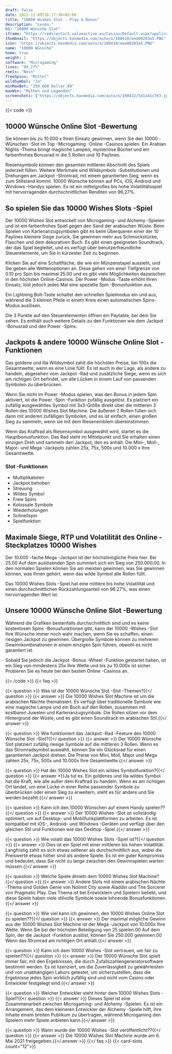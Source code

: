 ```yaml
---
draft: false
date: 2022-11-09T16:17:38+03:00
title: "10000 Wishes Slot - Play & Bonus"
description: "Lesen."
h1: "10000 Wünsche Slot"
iframe: "https://redirector3.valueactive.eu/Casino/Default.aspx?applicationid=4123&serverid=28920&playmode=demo&ul=en&gameid=10000wishesDesktop"
thumbnail: "https://objects.kaxmedia.com/auto/o/108410/eea00203a5.PNG"
icon: "https://objects.kaxmedia.com/auto/o/108410/eea00203a5.PNG"
name: "10000 Wünsche"
home: true
weight: 1
software: "Microgaming"
lines: "96.27%"
reels: "Nein"
freeSpins: "Mittel"
wildSymbol: "Ja"
minMaxBet: "250.000 Dollar.00"
maxWin: "Mythen und Legenden"
screenshots: ["https://objects.kaxmedia.com/auto/o/108432/5d1a41c703.jpeg"]
---
```


{{< code >}}<h2>10000 Wünsche Online Slot -Bewertung</h2><p>Sie können bis zu 10.000 x Ihren Einsatz gewinnen, wenn Sie den 10000 -Wünschen -Slot im Top -Microgaming -Online -Casinos spielen. Ein Arabian Nights -Thema bringt magische Lampen, mysteriöse Bücher und ein farbenfrohes Bonusrad in die 5 Rollen und 10 Paylines.</p><p>Riesensymbole können den gesamten mittleren Abschnitt des Spiels jederzeit füllen. Weitere Merkmale sind Wildsymbols -Substitutionen und Drehungen am Jackpot -Stromrad, mit einem garantierten Sieg, wenn es zum Stillstand kommt. 10000 Wünsche können auf PCs, iOS, Android und Windows -Handys spielen. Es ist ein mittelgroßes bis hohe Volatilitätsspiel mit hervorragenden durchschnittlichen Renditen von 96,27%.</p><h2>So spielen Sie das 10000 Wishes Slots -Spiel</h2><p>Der 10000 Wishes Slot entwickelt von Microgaming- und Alchemy -Spielen und ist ein farbenfrohes Spiel gegen den Sand der arabischen Wüste. Beim Spielen von Kartenanzugsymbolen gibt es beim Überqueren einer der 10 Paylines kleinere Siege zurück, Sie gewinnen mehr aus Schmuckstücke, Flaschen und dem dekorativen Buch. Es gibt einen geeigneten Soundtrack, der das Spiel begleitet, und es verfügt über benutzerfreundliche Steuerelemente, um Sie in kürzester Zeit zu beginnen.</p><p>Klicken Sie auf eine Schaltfläche, die wie ein Münzenstapel aussieht, und Sie geben alle Wettenoptionen an. Diese gehen von einer Tiefgrenze von 0.10 pro Spin bis maximal 25.00 und es gibt viele Möglichkeiten dazwischen in den höchsten Online-Casinos. Der Power -Modus -Taste erhöht Ihren Einsatz, löst jedoch jedes Mal eine spezielle Spin -Bonusfunktion aus.</p><p>Ein Lightning Bolt-Taste schaltet den schnellen Spielmodus ein und aus, während die 3 kleinen Pfeile in einem Kreis einen automatischen Spins-Modus auslösen.</p><p>Die 3 Punkte auf den Steuerelementen öffnen ein Paytable, bei dem Sie sehen. Es enthält auch weitere Details zu den Funktionen wie dem Jackpot -Bonusrad und den Power -Spins.</p><h2>Jackpots & andere 10000 Wünsche Online Slot -Funktionen</h2><p>Das goldene und lila Wildsymbol zahlt die höchsten Preise, bei 100x die Gesamtwette, wenn es eine Linie füllt. Es ist auch in der Lage, als andere zu handeln, abgesehen vom Jackpot -Rad und zusätzliche Siege, wenn es sich am richtigen Ort befindet, um alle Lücken in einem Lauf von passenden Symbolen zu überbrücken.</p><p>Wenn Sie nicht im Power -Modus spielen, was den Bonus in jedem Spin aktiviert, ist die Power -Spin -Funktion zufällig ausgelöst. Es platziert ein zufällig ausgewähltes Symbol mit 3x3-Größe direkt über die mittleren 3 Rollen des 10000 Wishes Slot Machine. Die äußeren 2 Rollen füllen sich dann mit anderen zufälligen Symbolen, und es ist einfach, einen großen Sieg zu sammeln, wenn sie mit dem Riesenemblem übereinstimmen.</p><p>Wenn das Kraftrad als Riesensymbol ausgewählt wird, startet es die Hauptbonusfunktion. Das Rad steht im Mittelpunkt und Sie erhalten einen einzigen Dreh und sammeln den Jackpot, den es anhält. Die Mini-, Moll-, Major- und Mega -Jackpots zahlen 25x, 75x, 500x und 10.000 x Ihre Gesamtwette.</p><h3>
Slot -Funktionen</h3><ul>
<li></span>
Multiplikatoren</li>
<li></span>
Jackpot behoben</li>
<li></span>
Streuung</li>
<li></span>
Wildes Symbol</li>
<li></span>
Freie Spins</li>
<li></span>
Kolossale Symbole</li>
<li></span>
Wiederholungen</li>
<li></span>
Schnellspin</li>
<li></span>
Spielfunktion</li></ul><h2>Maximale Siege, RTP und Volatilität des Online -Steckplatzes 10000 Wishes</h2><p>Der 10.000 -fache Mega -Jackpot ist der höchstmögliche Preis hier. Bei 25.00 Auf dem auslösenden Spin summiert sich ein Sieg von 250.000.00. In den normalen Spielen können Sie am meisten gewinnen, was Sie gewinnen können, was Ihnen gehört, wenn das wilde Symbol alle Rollen füllt.</p><p>Das 10000 Wishes Slots -Spiel hat eine mittlere bis hohe Volatilität und einen durchschnittlichen Rückzahlungsanteil von 96.27%, was einen hervorragenden Wert ist.</p><h2>Unsere 10000 Wünsche Online Slot -Bewertung</h2><p>Während die Grafiken bestenfalls durchschnittlich sind und es keine kostenlosen Spins -Bonusfunktionen gibt, kann der 10000 -Wishes -Slot Ihre Wünsche immer noch wahr machen, wenn Sie es schaffen, einen riesigen Jackpot zu gewinnen. Übergroße Symbole können zu mehreren Gewinnkombinationen in einem einzigen Spin führen, obwohl es nicht garantiert ist.</p><p>Sobald Sie jedoch die Jackpot -Bonus -Wheel -Funktion gestartet haben, ist ein Sieg von mindestens 25x Ihre Wette und bis zu 10.000x ist sicher. Probieren Sie es heute bei den besten Online -Casinos an.</p>
{{< /code >}}
{{< faq >}}

{{< question >}} Was ist der 10000 Wünsche Slot -Slot -Themen?{{</ question >}}
{{< answer >}} Die 10000 Wishes Slot Machine ist um die arabischen Nächte thematisiert. Es verfügt über traditionelle Symbole wie eine magische Lampe und ein Buch auf den Rollen, zusammen mit kostbaren Juwelen und Kartenanzugsymbole. Die Rollen sitzen vor dem Hintergrund der Wüste, und es gibt einen Soundtrack im arabischen Stil.{{</ answer >}}

{{< question >}} Wie funktioniert das Jackpot -Rad -Feature des 10000 Wünsche Slot -Slot?{{</ question >}}
{{< answer >}} Der 10000 Wünsche Slot platziert zufällig riesige Symbole auf die mittleren 3 Rollen. Wenn es das Stromradsymbol auswählt, können Sie ein Glücksrad für einen garantierten Jackpot drehen. Die Preise von Mini, Moll, Major und Mega zahlen 25x, 75x, 500x und 10.000x Ihre Gesamtwette.{{</ answer >}}

{{< question >}} Hat der 10000 Wishes Slot ein wildes Symbolfunktion?{{</ question >}}
{{< answer >}}Ja tut es. Ein goldenes und lila wildes Symbol hat die Kraft, wie alle außer dem Kraftrad zu handeln. Wenn es am richtigen Ort landet, um eine Lücke in einer Reihe passender Symbole zu überbrücken oder einen Sieg zu erweitern, steht es für andere und Sie werden bezahlt.{{</ answer >}}

{{< question >}} Kann ich den 10000 Wünschen auf einem Handy spielen??{{</ question >}}
{{< answer >}} Der 10000 Wishes -Slot ist vollständig optimiert, um auf Desktop- und Mobilfunkplattformen zu arbeiten. Es ist kompatibel mit iOS-, Android- und Windows -Geräten und verfügt über den gleichen Stil und Funktionen wie das Desktop -Spiel.{{</ answer >}}

{{< question >}} Wie volatil das 10000 Wishes Slots -Spiel ist?{{</ question >}}
{{< answer >}} Dies ist ein Spiel mit einer mittleren bis hohen Volatilität. Langfristig zahlt es sich etwas seltener als durchschnittlich aus, wobei die Preiswerte etwas höher sind als andere Spiele. Es ist ein guter Kompromiss und bedeutet, dass Sie nicht zu lange zwischen den Gewinnspielen warten müssen.{{</ answer >}}

{{< question >}} Welche Spiele ähneln dem 10000 Wishes Slot Machine?{{</ question >}}
{{< answer >}} Andere Slots mit einem arabischen Nächte -Thema sind Golden Genie von Nolimit City sowie Aladdin und The Sorcerer von Pragmatic Play. Das Thema ist bei Entwicklern und Spielern beliebt, und diese Spiele haben viele stilvolle Symbole sowie lohnende Bonusfunktionen.{{</ answer >}}

{{< question >}} Wie viel kann ich gewinnen, den 10000 Wishes Online Slot zu spielen??{{</ question >}}
{{< answer >}} Der maximal mögliche Gewinn aus der 10000 Wishes Slot Machine ist der Mega -Jackpot von 10.000x Ihre Wette. Wenn Sie bei der höchsten Beteiligung von 25 spielen.00 Auf dem Spin, der die Jackpot -Funktion auslöst, können Sie 250.000 gewinnen.00 Wenn das Stromrad am richtigen Ort anhält.{{</ answer >}}

{{< question >}} Kann ich dem 10000 Wishes -Slot vertrauen, um fair zu spielen??{{</ question >}}
{{< answer >}} Der 10000 Wünsche Slot spielt immer fair, mit den Ergebnissen, die durch Zufallszahlengeneratorsoftware bestimmt werden. Es ist lizenziert, um die Zuverlässigkeit zu gewährleisten und von unabhängigen Labors getestet, um sicherzustellen, dass die Ergebnisse jedes Spin wirklich zufällig sind und nicht vom Casino oder Entwickler festgelegt sind.{{</ answer >}}

{{< question >}} Welcher Entwickler steht hinter dem 10000 Wishes Slots -Spiel?{{</ question >}}
{{< answer >}} Dieses Spiel ist eine Zusammenarbeit zwischen Microgaming- und Alchemy -Spielen. Es ist ein Arrangement, das dem kleineren Entwickler der Alchemy -Spiele hilft, ihre Inhalte einem breiten Publikum zu übertragen, während Microgaming den Spielern mehr Spiele anbieten kann.{{</ answer >}}

{{< question >}} Wann wurde der 10000 Wishes -Slot veröffentlicht??{{</ question >}}
{{< answer >}} Die 10000 Wishes Slot Machine wurde am 6. Mai 2021 freigegeben.{{</ answer >}}
{{</ faq >}}
{{< card-slots count="12">}}